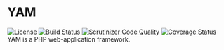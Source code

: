 # YAM

[![License](http://img.shields.io/badge/license-MIT-red.svg?style=flat)](https://github.com/domu1de/YAM/blob/master/LICENSE)
[![Build Status](http://img.shields.io/travis/domu1de/YAM.svg?style=flat)](https://travis-ci.org/domu1de/YAM)
[![Scrutinizer Code Quality](http://img.shields.io/scrutinizer/g/domu1de/YAM.svg?style=flat)](https://scrutinizer-ci.com/g/domu1de/YAM/?branch=master)
[![Coverage Status](http://img.shields.io/coveralls/domu1de/YAM.svg?style=flat)](https://coveralls.io/r/domu1de/YAM?branch=master)  
YAM is a PHP web-application framework.